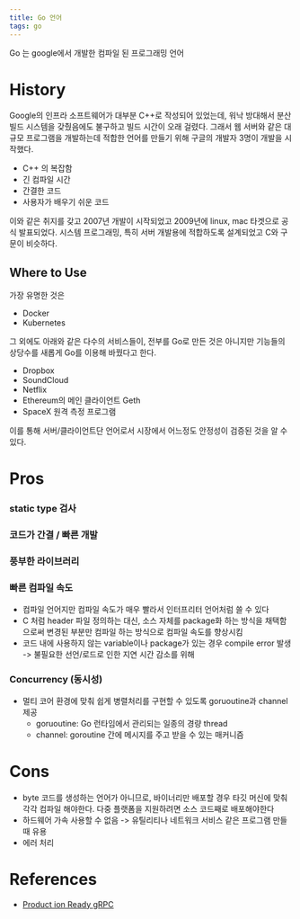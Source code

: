 ```yaml
---
title: Go 언어
tags: go
---
```


Go 는 google에서 개발한 컴파일 된 프로그래밍 언어

<!--more-->

# History

Google의 인프라 소프트웨어가 대부분 C++로 작성되어 있었는데, 워낙 방대해서 분산 빌드 시스템을 갖췄음에도 불구하고 빌드 시간이 오래 걸렸다. 그래서 웹 서버와 같은 대규모 프로그램을 개발하는데 적합한 언어를 만들기 위해 구글의 개발자 3명이 개발을 시작했다.

- C++ 의 복잡함
- 긴 컴파일 시간
- 간결한 코드
- 사용자가 배우기 쉬운 코드

이와 같은 취지를 갖고 2007년 개발이 시작되었고 2009년에 linux, mac 타겟으로 공식 발표되었다.
시스템 프로그래밍, 특히 서버 개발용에 적합하도록 설계되었고 C와 구문이 비슷하다.

## Where to Use

가장 유명한 것은

- Docker
- Kubernetes

그 외에도 아래와 같은 다수의 서비스들이, 전부를 Go로 만든 것은 아니지만 기능들의 상당수를 새롭게 Go를 이용해 바꿨다고 한다.

- Dropbox
- SoundCloud
- Netflix
- Ethereum의 메인 클라이언트 Geth
- SpaceX 원격 측정 프로그램

이를 통해 서버/클라이언트단 언어로서 시장에서 어느정도 안정성이 검증된 것을 알 수 있다.

# Pros

### static type 검사

### 코드가 간결 / 빠른 개발

### 풍부한 라이브러리

### 빠른 컴파일 속도

- 컴파일 언어지만 컴파일 속도가 매우 빨라서 인터프리터 언어처럼 쓸 수 있다
- C 처럼 header 파일 정의하는 대신, 소스 자체를 package화 하는 방식을 채택함으로써 변경된 부분만 컴파일 하는 방식으로 컴파일 속도를 향상시킴
- 코드 내에 사용하지 않는 variable이나 package가 있는 경우 compile error 발생 -> 불필요한 선언/로드로 인한 지연 시간 감소를 위해

### Concurrency (동시성)

- 멀티 코어 환경에 맞춰 쉽게 병렬처리를 구현할 수 있도록 goruoutine과 channel 제공
  - goruoutine: Go 런타임에서 관리되는 일종의 경량 thread
  - channel: goroutine 간에 메시지를 주고 받을 수 있는 매커니즘

# Cons

- byte 코드를 생성하는 언어가 아니므로, 바이너리만 배포할 경우 타깃 머신에 맞춰 각각 컴파일 해야한다. 다중 플랫폼을 지원하려면 소스 코드째로 배포해야한다
- 하드웨어 가속 사용할 수 없음 -> 유틸리티나 네트워크 서비스 같은 프로그램 만들 때 유용
- 에러 처리

# References

- [Product ion Ready gRPC](https://blog.banksalad.com/tech/production-ready-grpc-in-golang/)
